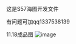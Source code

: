 这是S57海图开发文件


有问题可加qq1337538139


11.18成品图
![image](https://github.com/user-attachments/assets/f002c468-69d0-45e6-b100-50ec594008ce)
